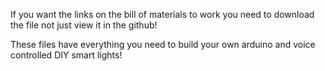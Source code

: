 If you want the links on the bill of materials to work you need to download the file not just view it in the github!

These files have everything you need to build your own arduino and voice controlled DIY smart lights!

